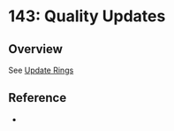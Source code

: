 # 143: Quality Updates

## Overview

See [Update Rings](https://microsoft.github.io/zerotrustassessment/docs/workshop-guidance/devices/RMD_141)

## Reference

* 

